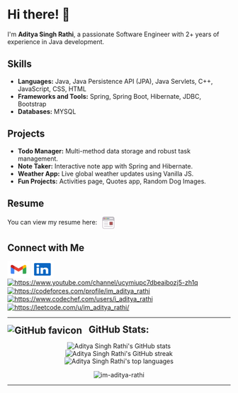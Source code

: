 # Hi there! 👋

I'm **Aditya Singh Rathi**, a passionate Software Engineer with 2+ years of experience in Java development.

## Skills
- **Languages:** Java, Java Persistence API (JPA), Java Servlets, C++, JavaScript, CSS, HTML
- **Frameworks and Tools:** Spring, Spring Boot, Hibernate, JDBC, Bootstrap
- **Databases:** MYSQL

## Projects
- **Todo Manager:** Multi-method data storage and robust task management.
- **Note Taker:** Interactive note app with Spring and Hibernate.
- **Weather App:** Live global weather updates using Vanilla JS.
- **Fun Projects:** Activities page, Quotes app, Random Dog Images.

## Resume
You can view my resume here: &nbsp;
<a href="https://drive.google.com/file/d/108Imd88QmDSmaYfz953GXOHn1rnY5kds/view?usp=sharing" style="text-decoration: none;" target="_blank">
  <img src="https://github.com/im-aditya-rathi/im-aditya-rathi/blob/main/resources/cv-svgrepo-com.svg" alt="LinkedIn" style="vertical-align: middle; width: 28px;" />
</a>

## Connect with Me
<p align="left">
  <a href="mailto:adityasinghrathi315@gmail.com" target="blank"><img align="center" src="https://github.com/im-aditya-rathi/im-aditya-rathi/blob/main/resources/gmail-svgrepo-com.svg" alt="https://www.linkedin.com/in/aditya-singh-rathi/" height="38" width="50" /></a> 
  <a href="https://www.linkedin.com/in/aditya-singh-rathi" target="blank"><img align="center" src="https://github.com/im-aditya-rathi/im-aditya-rathi/blob/main/resources/linkedin-svgrepo-com.svg" alt="https://www.linkedin.com/in/aditya-singh-rathi/" height="38" width="50" /></a>
  <a href="https://www.youtube.com/channel/ucymiupc7dbeaibozj5-zh1q" target="blank"><img align="center" src="https://raw.githubusercontent.com/rahuldkjain/github-profile-readme-generator/master/src/images/icons/Social/youtube.svg" alt="https://www.youtube.com/channel/ucymiupc7dbeaibozj5-zh1q" height="35" width="45" /></a> &nbsp; &nbsp;
  <a href="https://codeforces.com/profile/im_aditya_rathi" target="blank"><img align="center" src="https://raw.githubusercontent.com/rahuldkjain/github-profile-readme-generator/master/src/images/icons/Social/codeforces.svg" alt="https://codeforces.com/profile/im_aditya_rathi" height="35" width="45" /></a> &nbsp;
  <a href="https://www.codechef.com/users/i_aditya_rathi" target="blank"><img align="center" src="https://cdn.jsdelivr.net/npm/simple-icons@3.1.0/icons/codechef.svg" alt="https://www.codechef.com/users/i_aditya_rathi" height="35" width="45" /></a>
  <a href="https://leetcode.com/u/im_aditya_rathi/" target="blank"><img align="center" src="https://raw.githubusercontent.com/rahuldkjain/github-profile-readme-generator/master/src/images/icons/Social/leet-code.svg" alt="https://leetcode.com/u/im_aditya_rathi/" height="35" width="45" /></a>
</p>
</p>

---

<h2 style="display: inline; vertical-align: middle;">
  <img src="https://github.githubassets.com/favicons/favicon.svg" alt="GitHub favicon" style="vertical-align: middle; margin-right: 10px; width: 37px;" />
  GitHub Stats:
</h2>
<p align="center">
  <img src="https://github-readme-stats.vercel.app/api?username=im-aditya-rathi&theme=dark&hide_border=false&include_all_commits=true&count_private=false" alt="Aditya Singh Rathi's GitHub stats" />
  <br/>
  <img src="https://github-readme-streak-stats.herokuapp.com/?user=im-aditya-rathi&theme=dark&hide_border=false" alt="Aditya Singh Rathi's GitHub streak" />
  <br/>
  <img src="https://github-readme-stats.vercel.app/api/top-langs/?username=im-aditya-rathi&theme=dark&hide_border=false&include_all_commits=true&count_private=false&layout=compact" alt="Aditya Singh Rathi's top languages" />
</p>

<p align="center"> <img src="https://komarev.com/ghpvc/?username=im-aditya-rathi&label=Profile%20views&color=0e75b6&style=flat" alt="im-aditya-rathi" /> </p>

---
